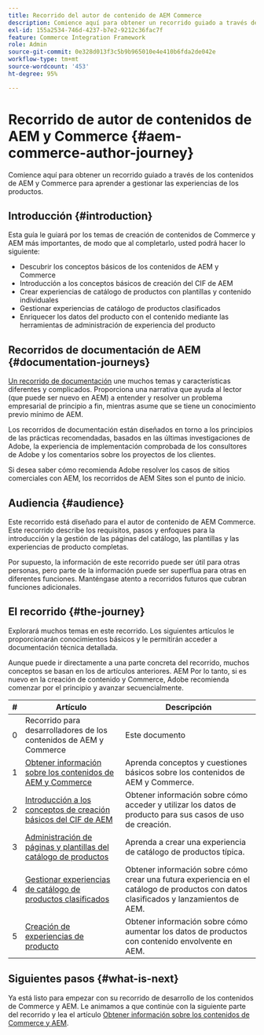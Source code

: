 ```yaml
---
title: Recorrido del autor de contenido de AEM Commerce
description: Comience aquí para obtener un recorrido guiado a través de la creación de AEM Commerce
exl-id: 155a2534-746d-4237-b7e2-9212c36fac7f
feature: Commerce Integration Framework
role: Admin
source-git-commit: 0e328d013f3c5b9b965010e4e410b6fda2de042e
workflow-type: tm+mt
source-wordcount: '453'
ht-degree: 95%

---
```


# Recorrido de autor de contenidos de AEM y Commerce {#aem-commerce-author-journey}

Comience aquí para obtener un recorrido guiado a través de los contenidos de AEM y Commerce para aprender a gestionar las experiencias de los productos.

## Introducción {#introduction}

Esta guía le guiará por los temas de creación de contenidos de Commerce y AEM más importantes, de modo que al completarlo, usted podrá hacer lo siguiente:

* Descubrir los conceptos básicos de los contenidos de AEM y Commerce
* Introducción a los conceptos básicos de creación del CIF de AEM
* Crear experiencias de catálogo de productos con plantillas y contenido individuales
* Gestionar experiencias de catálogo de productos clasificados
* Enriquecer los datos del producto con el contenido mediante las herramientas de administración de experiencia del producto

## Recorridos de documentación de AEM {#documentation-journeys}

[Un recorrido de documentación](/help/journey-documentation/documentation-journeys.md) une muchos temas y características diferentes y complicados. Proporciona una narrativa que ayuda al lector (que puede ser nuevo en AEM) a entender y resolver un problema empresarial de principio a fin, mientras asume que se tiene un conocimiento previo mínimo de AEM.

Los recorridos de documentación están diseñados en torno a los principios de las prácticas recomendadas, basados en las últimas investigaciones de Adobe, la experiencia de implementación comprobada de los consultores de Adobe y los comentarios sobre los proyectos de los clientes.

Si desea saber cómo recomienda Adobe resolver los casos de sitios comerciales con AEM, los recorridos de AEM Sites son el punto de inicio.

## Audiencia {#audience}

Este recorrido está diseñado para el autor de contenido de AEM Commerce. Este recorrido describe los requisitos, pasos y enfoques para la introducción y la gestión de las páginas del catálogo, las plantillas y las experiencias de producto completas.

Por supuesto, la información de este recorrido puede ser útil para otras personas, pero parte de la información puede ser superflua para otras en diferentes funciones. Manténgase atento a recorridos futuros que cubran funciones adicionales.

## El recorrido {#the-journey}

Explorará muchos temas en este recorrido. Los siguientes artículos le proporcionarán conocimientos básicos y le permitirán acceder a documentación técnica detallada.

Aunque puede ir directamente a una parte concreta del recorrido, muchos conceptos se basan en los de artículos anteriores. AEM Por lo tanto, si es nuevo en la creación de contenido y Commerce, Adobe recomienda comenzar por el principio y avanzar secuencialmente.

| # | Artículo | Descripción |
|---|---|---|
| 0 | Recorrido para desarrolladores de los contenidos de AEM y Commerce | Este documento |
| 1 | [Obtener información sobre los contenidos de AEM y Commerce](/help/commerce-cloud/introduction.md) | Aprenda conceptos y cuestiones básicos sobre los contenidos de AEM y Commerce. |
| 2 | [Introducción a los conceptos de creación básicos del CIF de AEM](getting-started.md) | Obtener información sobre cómo acceder y utilizar los datos de producto para sus casos de uso de creación. |
| 3 | [Administración de páginas y plantillas del catálogo de productos](catalog-templates.md) | Aprenda a crear una experiencia de catálogo de productos típica. |
| 4 | [Gestionar experiencias de catálogo de productos clasificados](staged-catalog.md) | Obtener información sobre cómo crear una futura experiencia en el catálogo de productos con datos clasificados y lanzamientos de AEM. |
| 5 | [Creación de experiencias de producto](product-experience-management.md) | Obtener información sobre cómo aumentar los datos de productos con contenido envolvente en AEM. |

## Siguientes pasos {#what-is-next}

Ya está listo para empezar con su recorrido de desarrollo de los contenidos de Commerce y AEM. Le animamos a que continúe con la siguiente parte del recorrido y lea el artículo [Obtener información sobre los contenidos de Commerce y AEM](/help/commerce-cloud/introduction.md).
